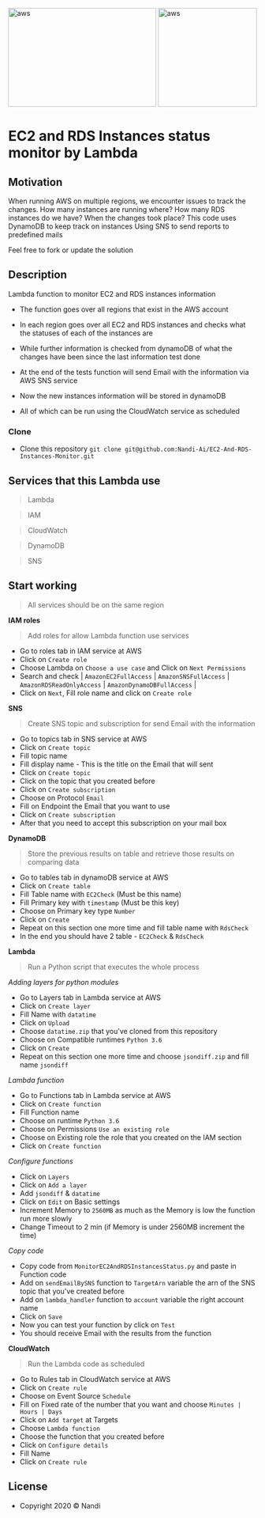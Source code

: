 <a ><img src="https://futurumresearch.com/wp-content/uploads/2020/01/aws-logo.png" width=300 height=200 title="AWS" alt="aws"></a>
<a ><img src="https://www.logimic.org/wp-content/uploads/2020/05/600px-AWS_Lambda_logo.svg_.png" width=200 height=200 title="AWS" alt="aws"></a>

# EC2 and RDS Instances status monitor by Lambda

## Motivation
 
When running AWS on multiple regions, we encounter issues to track the changes. How many instances are running where?
How many RDS instances do we have? When the changes took place?
This code uses DynamoDB to keep track on instances
Using SNS to send reports to predefined mails
  
Feel free to fork or update the solution

## Description

Lambda function to monitor EC2 and RDS instances information

- The function goes over all regions that exist in the AWS account

- In each region goes over all EC2 and RDS instances and checks what the statuses of each of the instances are

- While further information is checked from dynamoDB of what the changes have been since the last information test done
 
- At the end of the tests function will send Email with the information via AWS SNS service 

- Now the new instances information will be stored in dynamoDB 

- All of which can be run using the CloudWatch service as scheduled

### Clone

- Clone this repository `git clone git@github.com:Nandi-Ai/EC2-And-RDS-Instances-Monitor.git`

## Services that this Lambda use

> Lambda

> IAM

> CloudWatch

> DynamoDB

> SNS



## Start working
> All services should be on the same region

**IAM roles**
> Add roles for allow Lambda function use services
- Go to roles tab in IAM service at AWS
- Click on `Create role`
- Choose Lambda on `Choose a use case` and Click on `Next Permissions`
- Search and check | `AmazonEC2FullAccess` | `AmazonSNSFullAccess` | `AmazonRDSReadOnlyAccess` |  `AmazonDynamoDBFullAccess` | 
- Click on `Next`, Fill role name and click on `Create role`

**SNS**
> Create SNS topic and subscription for send Email with the information
- Go to topics tab in SNS service at AWS
- Click on `Create topic`
- Fill topic name
- Fill display name - This is the title on the Email that will sent
- Click on `Create topic`
- Click on the topic that you created before
- Click on `Create subscription`
- Choose on Protocol `Email`
- Fill on Endpoint the Email that you want to use
- Click on `Create subscription`
- After that you need to accept this subscription on your mail box

**DynamoDB**
> Store the previous results on table and retrieve those results on comparing data
- Go to tables tab in dynamoDB service at AWS
- Click on `Create table`
- Fill Table name with `EC2Check` (Must be this name)
- Fill Primary key with `timestamp` (Must be this key) 
- Choose on Primary key type `Number`
- Click on `Create`
- Repeat on this section one more time and fill table name with `RdsCheck`  
- In the end you should have 2 table - `EC2Check` & `RdsCheck`  




**Lambda**
> Run a Python script that executes the whole process

*Adding layers for python modules*

- Go to Layers tab in Lambda service at AWS
- Click on `Create layer`
- Fill Name with `datatime` 
- Click on `Upload`
- Choose `datatime.zip` that you've cloned from this repository
- Choose on Compatible runtimes `Python 3.6`
- Click on `Create`
- Repeat on this section one more time and choose `jsondiff.zip` and fill name `jsondiff`





*Lambda function*

- Go to Functions tab in Lambda service at AWS
- Click on `Create function`
- Fill Function name
- Choose on runtime `Python 3.6`
- Choose on Permissions `Use an existing role` 
- Choose on Existing role the role that you created on the IAM section 
- Click on `Create function`


*Configure functions*

- Click on `Layers`
- Click on `Add a layer`
- Add `jsondiff` & `datatime` 
- Click on `Edit` on Basic settings
- Increment Memory to `2560MB` as much as the Memory is low the function run more slowly
- Change Timeout to 2 min (if Memory is under 2560MB increment the time)

*Copy code*

- Copy code from `MonitorEC2AndRDSInstancesStatus.py` and paste in Function code 
- Add on `sendEmailBySNS` function to `TargetArn` variable the arn of the SNS topic that you've created before
- Add on `lambda_handler` function to `account` variable the right account name
- Click on `Save`
- Now you can test your function by click on `Test`
- You should receive Email with the results from the function



**CloudWatch**
> Run the Lambda code as scheduled
- Go to Rules tab in CloudWatch service at AWS
- Click on `Create rule`
- Choose on Event Source `Schedule`
- Fill on Fixed rate of the number that you want and choose `Minutes | Hours | Days`
- Click on `Add target` at Targets
- Choose `Lambda function`
- Choose the function that you created before
- Click on `Configure details`
- Fill Name 
- Click on `Create rule`






## License
- Copyright 2020 © Nandi
